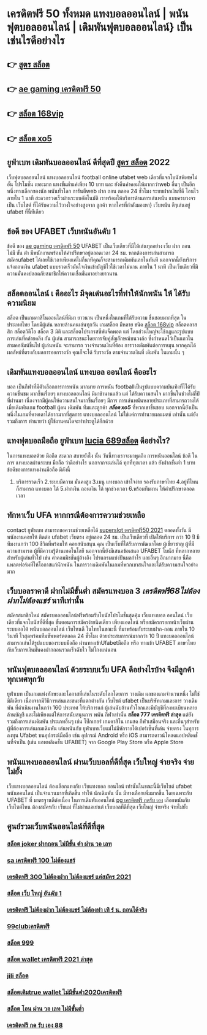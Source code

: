 # เครดิตฟรี 50 ทั้งหมด แทงบอลออนไลน์ | พนันฟุตบอลออนไลน์ | เดิมพันฟุตบอลออนไลน์} เป็นเช่นไรดีอย่างไร 

## 👉 [สูตร สล็อต](https://mabet.net/register/)
## 👉 [ae gaming เครดิตฟรี 50](https://mabet.net/20-free-100/)
## 👉 [สล็อต 168vip](https://member.mabet.net/?action=login)
## 👉 [สล็อต xo5](https://mabet.net/)

## ยูฟ่าเบท  เดิมพันบอลออนไลน์ ดีที่สุดปี [สูตร สล็อต](https://mabet.net/20-free-100/) 2022

เว็บฟุตบอลออนไลน์ แทงบอลออนไลน์ football online   ufabet   web เดียวที่แจกโบนัสพิเศษไม่อั้น โปรโมชั่น  เยอะมาก แทงขั้นต่ำแค่เพียง 10 บาท และ ยังคืนค่าคอมให้มากกว่าweb อื่นๆ เป็นอีกหนึ่งทางเลือกของนัก พนันทั่วโลก การันตีweb ฝาก  ถอน   ตลอด 24 ชั่วโมง   ระบบฝากเงินที่ดี โอนไว ภายใน 1 นาที สะดวกรวดเร็วผ่านระบบอัตโนมัติ เราพร้อมให้บริการด้านการเล่นพนัน แบบครบวงจร เป็น เว็บไซต์ ที่ได้รับความไว้วางใจอย่างสูงจาก  ลูกค้า หากใครที่กำลังมองหา}  เว็บพนัน ดีๆเล่นอยู่  ufabet  ที่นี้ทีเดียว


## ข้อดี ของ UFABET เว็บพนันอันดับ 1

ข้อดี ของ [ae gaming เครดิตฟรี 50](https://member.mabet.net/?action=login) UFABET เป็นเว็บเดียวที่มีให้เล่นทุกอย่าง  เว็บ ฝาก ถอน ไม่มี ขั้น ต่ํา  มีพนักงานพร้อมให้คำปรึกษาอยู่ตลอดเวลา 24 ชม. หากต้องการเล่นสามารถ สมัครufabet  ได้เลยใช้เวลาเพียงแค่ไม่กี่นาทีคุณก็จะสามารถเดิมพันเลยในทันที นอกจากนี้ยังบริการ   แจ้งถอนเงิน ufabet  แบบรวดเร็วมันใจเงินเข้าบัญชีไวใช้เวลาไม่นาน ภายใน 1 นาที เป็นเว็บเดียวที่มีความมั่นคงปลอดภัยสมาชิกให้ความเชื่อมั่นมาอย่างยาวนาน


##  สล็อตออนไลน์ เ คืออะไร มีจุดเด่นอะไรที่ทำให้นักพนัน ให้ ได้รับความนิยม 

สล็อต เป็นเกมคาสิโนออนไลน์ที่มีมา ยาวนาน เป็นหนึ่งในเกมที่ได้รับความ ชื่นชอบมากที่สุด ในประเทศไทย โดยมีผู้เล่น หลายล้านคนเล่นทุกวัน  เกมสล็อต มีหลาย ชนิด  [สล็อต 168vip](https://mabet.net/) สล็อตคลาสสิก สล็อตวิดีโอ สล็อต 3 มิติ และสล็อตโปรเกรสซีฟแจ็คพอต แต่ โดยส่วนใหญ่จะใช้กฎและรูปแบบการเล่นที่คล้ายคลึง กัน ผู้เล่น สามารถชนะโดยการจับคู่สัญลักษณ์บนวงล้อ ซึ่งกำหนดไว้เป็นแถวในสามคอลัมน์ขึ้นไป  ผู้เล่นพนัน จะสามารถ วางจำนวนเงินที่ต้อง การวางเดิมพันต่อการหมุน หากคุณได้ผลลัพธ์ที่ตรงกับผลการออกรางวัล คุณก็จะได้ รับรางวัล ตามจำนวนเงินที่ เดิมพัน ในเกมนั้น ๆ


##  เดิมพันแทงบอลออนไลน์  แทงบอล  ออนไลน์ คืออะไร

 บอล  เป็นกีฬาที่มีตัวเลือกการการพนัน มากมาย การพนัน footballเป็นรูปแบบความบันเทิงที่ไได้รับความชื่นชม มากขึ้นเรื่อยๆ  แทงบอลออนไลน์  มีมาช้านานแล้ว แต่ ได้รับความสนใจ มากขึ้นในช่วงไม่กี่ปีที่ผ่านมา เนื่องจากมีผู้คนให้ความสนใจมากขึ้นเรื่อยๆ มีการ การเล่นพนันหลายประเภทที่สามารถวางได้เมื่อเดิมพันเกม football ผู้คน เดิมพัน ทีมและลูกค้า ***สล็อต xo5*** ที่พวกเขาชื่นชอบ นอกจากนี้ยังเป็นหนึ่งในเกมที่คาดเดาได้ยากมากที่สุดการ แทงบอลออนไลน์  ไม่ใช่แค่การทำนายผลแมตช์ เท่านั้น แต่ยังรวมถึงการ ทำนายว่า ผู้ใช้งานคนใดจะทำประตูได้อีกด้วย

##  แทงฟุตบอลมือถือ  ยูฟ่าเบท  [lucia 689สล็อต](https://mabet.net/) ดีอย่างไร?

ในการแทงบอลด้วย มือถือ สะดวก สบายยังไง  นั้น วันนี้ทางเราจะมาพูดถึง  การพนันออนไลน์ ข้อดี  ในการ แทงบอลผ่านระบบ มือถือ ว่าดีอย่างไร นอกจากจะเล่นได้  ทุกที่ทุกเวลา แล้ว ยังฝากขั้นต่ำ 1 บาท   ข้อดีของการแทงผ่านมือถือ มีดังนี้

1. บริการรวดเร็ว
2.ระบบมีความ  มั่นคงสูง 
3.เมนู แทงบอล เข้าใจง่าย รองรับภาษาไทย
4.อยู่ที่ไหนก็สามารถ แทงบอล ได้
5.ฝากเงิน ถอนเงิน ได้  ทุกช่วงเวลา
6.พร้อมทีมงาน ให้คำปรึกษาตลอดเวลา


##  ทักหาเว็บ UFA หากกรณีต้องการความช่วยเหลือ

 contact ยูฟ่าเบท สามารถขอความช่วยเหลือได้  [superslot เครดิตฟรี50 2021](https://bio.link/tisawago) ตลอดทั้งวัน มีพนักงานคอยให้ ติดต่อ ufabet เว็บตรง อยู่ตลอด 24 ชม. เป็นเว็บเดียวที่  เปิดให้บริการ กว่า 10 ปี มีทีมงานกว่า 100 ชีวิตที่พร้อมให้ คอยสนับสนุน คุณ เป็นเว็บที่ได้รับการพัฒนาโดย ผู้เชี่ยวชาญ ผู้ที่มีความสามารถ ผู้ที่มีความรู้ด้านเทคโนโลยี นอกจากนี้ยังมีเสนอข้อเสนอ UFABET โบนัส  ที่หลากหลายสำหรับผู้เล่นทั่วไป เช่น ค่าคอมมิชชั่นผู้อ้างอิง โปรแกรมแบ่งปันผลกำไร และอื่นๆ อีกมากมาย นี่คือแพลตฟอร์มที่ให้โอกาสแก่นักพนัน ในการวางเดิมพันในเกมที่พวกเขาสนใจและได้รับความสนใจอย่างมาก

## เว็บบอลราคาดี ฝากไม่มีขั้นต่ำ สมัครแทงบอล  3 ***เครดิตฟรี68ไม่ต้องฝากไม่ต้องแชร์*** นาทีเท่านั้น

สมัครสมาชิกใหม่ สมัครบอลออนไลน์ฟรีพร้อมรับโบนัสโปรโมชั่นสุดคุ้ม  เว็บแทงบอล ออนไลน์ เว็บเดียวที่แจกโบนัสที่ดีที่สุด ขั้นตอนการสมัครง่ายนิดเดียว เพียงแอดไลน์ หรือสมัครกรอกหน้าเว็บผ่านระบบออโต้ พนันบอลออนไลน์ เว็บไหนดี ในไทยในขณะนี้ ที่มาพร้อมกับระบบฝาก-ถอน ภายใน 10 วินาที ไวสุดพร้อมทีมซัพพอร์ตตลอด 24 ชั่วโมง ด้วยประสบการณ์มากกว่า 10 ปี แทงบอลออนไลน์สามารถเล่นได้รูปแบบของระบบมือถือ ผ่านทางเข้าUfabetมือถือ หรือ  ทางเข้า UFABET ภาษาไทย กับเว็บการเงินมั่นคงฝากถอนรวดเร็วฉับไว ไม่โกงแน่นอน


## พนันฟุตบอลออนไลน์    ด้วยระบบเว็บ UFA ดีอย่างไรบ้าง จึงมีลูกค้าทุกเพศทุกวัย

 ยูฟ่าเบท เป็นเกมแห่งทักษะและโอกาสที่เล่นในระดับโลกโดยการ วางเดิม ผลของเกมจำนวนหนึ่ง ไม่ใช่มิติเดียว เนื่องจากมีวิธีการเล่นและชนะที่แตกต่างกัน  เว็บไซต์ ufabet เป็นบริษัทเกมและการ วางเดิมพัน ที่ดำเนินงานในกว่า 160 ประเทศ ให้บริการแก่ ผู้เล่นนับล้านทั่วโลกและมีบัญชีที่ลงทะเบียนหลายล้านบัญชี และไม่เพียงแต่ให้การสนับสนุนการ พนัน กีฬาเท่านั้น **สล็อต 777 เครดิตฟรี ล่าสุด** แต่ยังรวมถึงการเล่นเดิมพัน ประเภทอื่นๆ เช่น โป๊กเกอร์ เกมคาสิโน เกมสด กีฬาเสมือนจริง และอื่นๆสำหรับผู้ที่ต้องการเล่นเกมเดิมพัน เล่นพนันกับ ยูฟ่าเบทเว็บแม่ไม่มีหักรายได้เปอร์เซ็นที่เล่น  จ่ายตรง ในทุการลงทุน Ufabet  บนอุปกรณ์มือถือ เช่น อุปกรณ์ Android หรือ iOS สามารถดาวน์โหลดแอปพลิเคชั่นที่จำเป็น (เช่น แอพพลิเคชั่น UFABET) จาก Google Play Store หรือ Apple Store 


## พนันแทงบอลออนไลน์  ผ่านเว็บบอลที่ดีที่สุด  เว็บใหญ่ จ่ายจริง จ่ายไม่ยั้ง

เว็บแทงบอลออนไลน์ ต้องเลือกแทงกับ  เว็บแทงบอล ออนไลน์ เท่านั้นในขณะนี้มีเว็บไซต์ ufabet พนันออนไลน์ เป็นจำนวนมากที่เกิดขึ้น ทำให้ นักเดิมพัน นั้น มีทางเลือกเพิ่มมากขึ้น โดยเฉพาะกับ UFABET ที่   มาตรฐานดีต่อเนื่อง ในการเดิมพันออนไลน์ [pg เครดิตฟรี กดรับ เอง](https://mabet.net/credit-free-50/) เลือกพนันกับเว็บไซต์ไหน ต้องสมัครกับ เว็บแม่ ที่ไม่ผ่านเอเย่นต์  เว็บบอลที่ดีที่สุด เว็บใหญ่ จ่ายจริง จ่ายไม่ยั้ง

## ศูนย์รวมเว็บพนันออนไลน์ที่ดีที่สุด

### [สล็อต joker ฝากถอน ไม่มีขั้น ต่ํา ผ่าน วอ เลท](https://atom.io/themes/สมัคร%20Slot%20PG%20pg%20เครดิตฟรี%2050%20ถอนได้%20300%20008%20สล็อต%2020%20รับ%20100%20เว็บตรง100%)
### [sa เครดิตฟรี 100 ไม่ต้องแชร์](https://atom.io/themes/สมัคร%20Slot%20PG%20สล็อต888แตกง่าย%20008%20สล็อต%2020%20รับ%20100%20เว็บตรง100%)
### [เครดิตฟรี 300 ไม่ต้องฝาก ไม่ต้องแชร์ แค่สมัคร 2021](https://atom.io/themes/สมัคร%20Slot%20PG%2089%20เครดิตฟรี%20008%20สล็อต%2020%20รับ%20100%20เว็บตรง100%)
### [สล็อต เว็บ ใหญ่ อันดับ 1](https://atom.io/themes/สมัคร%20Slot%20PG%20888สล็อต%20008%20สล็อต%2020%20รับ%20100%20เว็บตรง100%)
### [เครดิตฟรี ไม่ต้องฝาก ไม่ต้องแชร์ ไม่ต้องทำ เทิ ร์ น. ถอนได้จริง](https://atom.io/themes/สมัคร%20Slot%20PG%20joker%20สล็อต8888%20008%20สล็อต%2020%20รับ%20100%20เว็บตรง100%)
### [99clubเครดิตฟรี](https://atom.io/themes/สมัคร%20Slot%20PG%20เครดิตฟรี%20wowslot%20ล่าสุด%20008%20สล็อต%2020%20รับ%20100%20เว็บตรง100%)
### [สล็อต 999](https://atom.io/themes/สมัคร%20Slot%20PG%20ae%20gaming%20เครดิตฟรี38%20008%20สล็อต%2020%20รับ%20100%20เว็บตรง100%)
### [สล็อต wallet เครดิตฟรี 2021 ล่าสุด](https://atom.io/themes/สมัคร%20Slot%20PG%20โจ๊กเกอร์123เครดิตฟรี%20008%20สล็อต%2020%20รับ%20100%20เว็บตรง100%)
### [jili สล็อต](https://atom.io/themes/สมัคร%20Slot%20PG%209สล็อต%20008%20สล็อต%2020%20รับ%20100%20เว็บตรง100%)
### [สล็อตเติมtrue wallet ไม่มีขั้นต่ํา2020เครดิตฟรี](https://atom.io/themes/สมัคร%20Slot%20PG%20สล็อตpg%20008%20สล็อต%2020%20รับ%20100%20เว็บตรง100%)
### [สล็อต โอน ผ่าน วอ เลท ไม่มีขั้นต่ำ](https://atom.io/themes/สมัคร%20Slot%20PG%20สมัคร%20สล็อต%20pg%20เว็บตรง%20008%20สล็อต%2020%20รับ%20100%20เว็บตรง100%)
### [เครดิตฟรี กด รับ เอง 88](https://atom.io/themes/สมัคร%20Slot%20PG%20เครดิตฟรี20%20008%20สล็อต%2020%20รับ%20100%20เว็บตรง100%)
